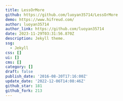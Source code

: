 ```yaml
---
title: LessOrMore
github: https://github.com/luoyan35714/LessOrMore
demo: https://www.hifreud.com/
author: luoyan35714
author_link: https://github.com/luoyan35714
date: 2023-11-29T03:31:56.870Z
description: Jekyll theme.
ssg:
  - Jekyll
css: []
ui: []
cms: []
category: []
draft: false
publish_date: '2016-08-20T17:16:00Z'
update_date: '2022-12-06T14:08:46Z'
github_star: 181
github_fork: 213
---
```

